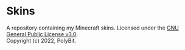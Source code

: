 # Skins
A repository containing my Minecraft skins.
Licensed under the [GNU General Public License v3.0](https://github.com/Poly2it/Skins/blob/main/LICENSE.md).  
Copyright (c) 2022, PolyBit.
